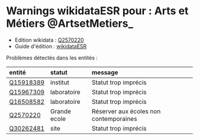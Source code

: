 Warnings wikidataESR pour : Arts et Métiers @ArtsetMetiers_
================

- Edition wikidata : [Q2570220](https://www.wikidata.org/wiki/Q2570220)
- Guide d'édition : [wikidataESR](https://github.com/cpesr/wikidataESR/)



Problèmes détectés dans les entités :

|entité                                               |statut       |message                                |
|:----------------------------------------------------|:------------|:--------------------------------------|
|[Q15918389](https://www.wikidata.org/wiki/Q15918389) |institut     |Statut trop imprécis                   |
|[Q15967309](https://www.wikidata.org/wiki/Q15967309) |laboratoire  |Statut trop imprécis                   |
|[Q16508582](https://www.wikidata.org/wiki/Q16508582) |laboratoire  |Statut trop imprécis                   |
|[Q2570220](https://www.wikidata.org/wiki/Q2570220)   |Grande ecole |Réserver aux écoles non contemporaines |
|[Q30262481](https://www.wikidata.org/wiki/Q30262481) |site         |Statut trop imprécis                   |
